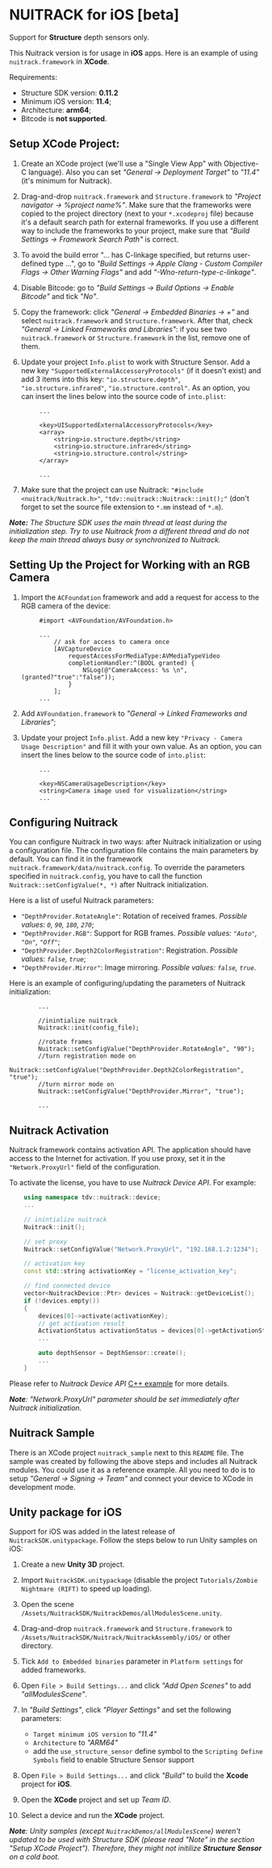# NUITRACK for iOS [beta]

Support for **Structure** depth sensors only.

This Nuitrack version is for usage in **iOS** apps.
Here is an example of using `nuitrack.framework` in **XCode**.

Requirements:

 - Structure SDK version: **0.11.2**
 - Minimum iOS version: **11.4**;
 - Architecture: **arm64**;
 - Bitcode is **not supported**.

## Setup XCode Project:

1. Create an XCode project (we'll use a "Single View App" with Objective-C language). Also you can set *"General -> Deployment Target"* to *"11.4"* (it's minimum for Nuitrack).

2. Drag-and-drop `nuitrack.framework` and `Structure.framework` to *"Project navigator -> %project name%"*. Make sure that the frameworks were copied to the project directory (next to your `*.xcodeproj` file) because it's a default search path for external frameworks. If you use a different way to include the frameworks to your project, make sure that *"Build Settings -> Framework Search Path"* is correct.

3. To avoid the build error "... has C-linkage specified, but returns user-defined type ...", go to *"Build Settings -> Apple Clang - Custom Compiler Flags -> Other Warning Flags"* and add *"-Wno-return-type-c-linkage"*.

4. Disable Bitcode: go to *"Build Settings -> Build Options -> Enable Bitcode"* and tick *"No"*.

5. Copy the framework: click *"General -> Embedded Binaries -> +"* and select `nuitrack.framework` and `Structure.framework`. After that, check *"General -> Linked Frameworks and Libraries"*: if you see two `nuitrack.framework` or `Structure.framework` in the list, remove one of them.

6. Update your project `Info.plist` to work with Structure Sensor. Add a new key `"SupportedExternalAccessoryProtocols"` (if it doesn't exist) and add 3 items into this key: `"io.structure.depth"`, `"io.structure.infrared"`, `"io.structure.control"`. As an option, you can insert the lines below into the source code of `into.plist`:

        	...
        
        	<key>UISupportedExternalAccessoryProtocols</key>
        	<array>
        		<string>io.structure.depth</string>
        		<string>io.structure.infrared</string>
        		<string>io.structure.control</string>
        	</array>
        
        	...

7. Make sure that the project can use Nuitrack: `"#include <nuitrack/Nuitrack.h>"`, `"tdv::nuitrack::Nuitrack::init();"` (don't forget to set the source file extension to `*.mm` instead of `*.m`).

_**Note:** The Structure SDK uses the main thread at least during the initialization step. Try to use Nuitrack from a different thread and do not keep the main thread always busy or synchronized to Nuitrack._

## Setting Up the Project for Working with an RGB Camera

1. Import the `ACFoundation` framework and add a request for access to the RGB camera of the device:

    		#import <AVFoundation/AVFoundation.h>

    		...
    			// ask for access to camera once
    			[AVCaptureDevice
    				requestAccessForMediaType:AVMediaTypeVideo
    				completionHandler:^(BOOL granted) {
    					NSLog(@"CameraAccess: %s \n", (granted?"true":"false"));
    				}
    			];
    		...


2. Add `AVFoundation.framework` to *"General -> Linked Frameworks and Libraries"*;

3. Update your project `Info.plist`. Add a new key `"Privacy - Camera Usage Description"` and fill it with your own value. As an option, you can insert the lines below to the source code of `into.plist`:

    		...

    		<key>NSCameraUsageDescription</key>
    		<string>Camera image used for visualization</string>
    		...


## Configuring Nuitrack

You can configure Nuitrack in two ways: after Nuitrack initialization or using a configuration file.
The configuration file contains the main parameters by default. You can find it in the framework `nuitrack.framework/data/nuitrack.config`.
To override the parameters specified in `nuitrack.config`, you have to call the function `Nuitrack::setConfigValue(*, *)` after Nuitrack initialization.

Here is a list of useful Nuitrack parameters:
 - `"DepthProvider.RotateAngle"`: Rotation of received frames. _Possible values: `0`, `90`, `180`, `270`_;
 - `"DepthProvider.RGB"`: Support for RGB frames. _Possible values: `"Auto"`, `"On"`, `"Off"`_;
 - `"DepthProvider.Depth2ColorRegistration"`: Registration. _Possible values: `false`, `true`_;
 - `"DepthProvider.Mirror"`: Image mirroring. _Possible values: `false`, `true`_.

Here is an example of configuring/updating the parameters of Nuitrack initialization:

        	...
        
        	//inintialize nuitrack
        	Nuitrack::init(config_file);
        
        	//rotate frames
        	Nuitrack::setConfigValue("DepthProvider.RotateAngle", "90");
        	//turn registration mode on
        	Nuitrack::setConfigValue("DepthProvider.Depth2ColorRegistration", "true");
        	//turn mirror mode on
        	Nuitrack::setConfigValue("DepthProvider.Mirror", "true");
        
        	...

## Nuitrack Activation

Nuitrack framework contains activation API. The application should have access to the Internet for activation. If you use proxy, set it in the `"Network.ProxyUrl"` field of the configuration.

To activate the license, you have to use *Nuitrack Device API*. For example:

```c++
	using namespace tdv::nuitrack::device;
	...

	// inintialize nuitrack
	Nuitrack::init();

	// set proxy
	Nuitrack::setConfigValue("Network.ProxyUrl", "192.168.1.2:1234");

	// activation key
	const std::string activationKey = "license_activation_key";

	// find connected device
	vector<NuitrackDevice::Ptr> devices = Nuitrack::getDeviceList();
	if (!devices.empty())
	{
		devices[0]->activate(activationKey);
		// get activation result
		ActivationStatus activationStatus = devices[0]->getActivationStatus();
		...

		auto depthSensor = DepthSensor::create();
		...
	}
```

Please refer to *Nuitrack Device API* [C++ example](/Examples/nuitrack_device_api_sample/src/main.cpp) for more details.

_**Note**: "Network.ProxyUrl" parameter should be set immediately after Nuitrack initialization._

## Nuitrack Sample

There is an XCode project `nuitrack_sample` next to this `README` file. The sample was created by following the above steps and includes all Nuitrack modules. You could use it as a reference example. All you need to do is to setup *"General -> Signing -> Team"* and connect your device to XCode in development mode.

## Unity package for iOS

Support for iOS was added in the latest release of `NuitrackSDK.unitypackage`. Follow the steps below to run Unity samples on iOS:

1. Create a new **Unity 3D** project.

2. Import `NuitrackSDK.unitypackage` (disable the project `Tutorials/Zombie Nightmare (RIFT)` to speed up loading).

3. Open the scene `/Assets/NuitrackSDK/NuitrackDemos/allModulesScene.unity`.

4. Drag-and-drop `nuitrack.framework` and `Structure.framework` to `/Assets/NuitrackSDK/Nuitrack/NuitrackAssembly/iOS/` or other directory.

5. Tick `Add to Embedded binaries` parameter in `Platform settings` for added frameworks.

6. Open `File > Build Settings...` and click *"Add Open Scenes"* to add *"allModulesScene"*.

7. In *"Build Settings"*, click *"Player Settings"* and set the following parameters:

     - `Target minimum iOS version` to *"11.4"*
     - `Architecture` to *"ARM64"*
     - add the `use_structure_sensor` define symbol to the `Scripting Define Symbols` field to enable Structure Sensor support

8. Open `File > Build Settings...` and click *"Build"* to build the **Xcode** project for **iOS**.

9. Open the **XCode** project and set up *Team ID*.

10. Select a device and run the **XCode** project.

_**Note**: Unity samples (except `NuitrackDemos/allModulesScene`) weren't updated to be used with Structure SDK (please read "Note" in the section "Setup XCode Project"). Therefore, they might not initilize **Structure Sensor** on a cold boot._
